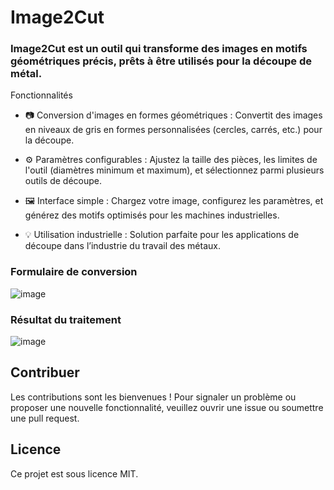 # Image2Cut

### Image2Cut est un outil qui transforme des images en motifs géométriques précis, prêts à être utilisés pour la découpe de métal. 

Fonctionnalités
- 📷 Conversion d'images en formes géométriques : Convertit des images en niveaux de gris en formes personnalisées (cercles, carrés, etc.) pour la découpe.

- ⚙️ Paramètres configurables : Ajustez la taille des pièces, les limites de l'outil (diamètres minimum et maximum), et sélectionnez parmi plusieurs outils de découpe.

- 🖼️ Interface simple : Chargez votre image, configurez les paramètres, et générez des motifs optimisés pour les machines industrielles.

- 💡 Utilisation industrielle : Solution parfaite pour les applications de découpe dans l’industrie du travail des métaux.

### Formulaire de conversion
![image](https://github.com/user-attachments/assets/f058097e-8add-4b6f-8ef5-fb23b1bce620)
### Résultat du traitement
![image](https://github.com/user-attachments/assets/c5c88ce6-572d-4f44-9d19-f2d3645b2525)

## Contribuer
Les contributions sont les bienvenues ! Pour signaler un problème ou proposer une nouvelle fonctionnalité, veuillez ouvrir une issue ou soumettre une pull request.

## Licence
Ce projet est sous licence MIT.


